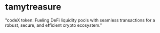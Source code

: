 # tamytreasure
"codeX token: Fueling DeFi liquidity pools with seamless transactions for a robust, secure, and efficient crypto ecosystem."
